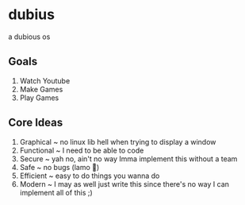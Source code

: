 # dubius
a dubious os

## Goals
1. Watch Youtube
2. Make Games
3. Play Games

## Core Ideas
1. Graphical ~ no linux lib hell when trying to display a window
2. Functional ~ I need to be able to code
3. Secure ~ yah no, ain't no way Imma implement this without a team
4. Safe ~ no bugs (lamo 🤣)
5. Efficient ~ easy to do things you wanna do
6. Modern ~ I may as well just write this since there's no way I can implement all of this ;)
